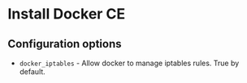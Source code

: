 # Install Docker CE

## Configuration options

- `docker_iptables` - Allow docker to manage iptables rules.  True by default.
